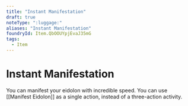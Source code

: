```yaml
---
title: "Instant Manifestation"
draft: true
noteType: ":luggage:"
aliases: "Instant Manifestation"
foundryId: Item.QbOOUYpjEvaJ35mG
tags:
  - Item
---
```


# Instant Manifestation

You can manifest your eidolon with incredible speed. You can use [[Manifest Eidolon]] as a single action, instead of a three-action activity.
